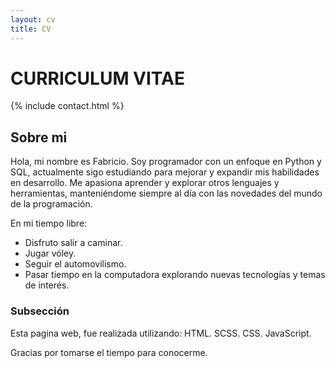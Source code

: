 ```yaml
---
layout: cv
title: CV
---
```


# CURRICULUM VITAE

{% include contact.html %}

## Sobre mi

Hola, mi nombre es Fabricio. Soy programador con un enfoque en Python y SQL, 
actualmente sigo estudiando para mejorar y expandir mis habilidades en desarrollo. Me apasiona aprender
y explorar otros lenguajes y herramientas, manteniéndome siempre al día con las novedades del mundo de la programación.

En mi tiempo libre:

* Disfruto salir a caminar.
* Jugar vóley.
* Seguir el automovilismo.
* Pasar tiempo en la computadora explorando nuevas tecnologías y temas de interés.

### Subsección

Esta pagina web, fue realizada utilizando:
HTML.
SCSS.
CSS.
JavaScript.

Gracias por tomarse el tiempo para conocerme.

